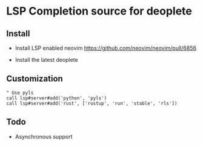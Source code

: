 # LSP Completion source for deoplete


## Install

* Install LSP enabled neovim
https://github.com/neovim/neovim/pull/6856

* Install the latest deoplete


## Customization

```vim
" Use pyls
call lsp#server#add('python', 'pyls')
call lsp#server#add('rust', ['rustup', 'run', 'stable', 'rls'])
```


## Todo

* Asynchronous support
